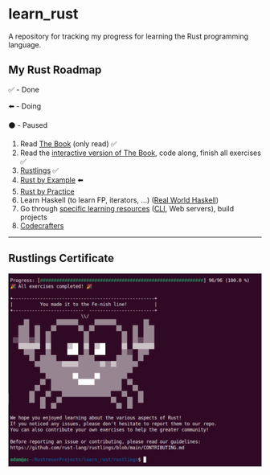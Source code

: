 # learn_rust
A repository for tracking my progress for learning the Rust programming language.

## My Rust Roadmap
✅ - Done

⬅️ - Doing

⚫ - Paused
1. Read [The Book](https://doc.rust-lang.org/stable/book/) (only read) ✅
2. Read the [interactive version of The Book](https://rust-book.cs.brown.edu/), code along, finish all exercises ✅
3. [Rustlings](https://github.com/rust-lang/rustlings) ✅
4. [Rust by Example](https://doc.rust-lang.org/stable/rust-by-example/) ⬅️
5. [Rust by Practice](https://practice.rs/why-exercise.html)
6. Learn Haskell (to learn FP, iterators, ...) ([Real World Haskell](https://www.amazon.de/Real-World-Haskell-Bryan-OSullivan/dp/0596514980))
7. Go through [specific learning resources](https://github.com/ctjhoa/rust-learning) ([CLI](https://rust-cli.github.io/book/), Web servers), build projects
8. [Codecrafters](https://app.codecrafters.io/tracks/rust)

---
## Rustlings Certificate
![rustlings_certificate.png](rustlings_certificate.png)